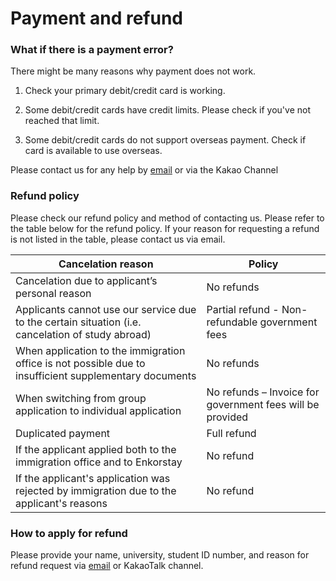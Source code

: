 # Payment and refund

### What if there is a payment error?

There might be many reasons why payment does not work.

1.  Check your primary debit/credit card is working.

2.  Some debit/credit cards have credit limits. Please check if you've not reached that limit.

3.  Some debit/credit cards do not support overseas payment. Check if card is available to use overseas.

Please contact us for any help by [email](mailto:visa-help@enkor.kr) or via the Kakao Channel

### Refund policy

Please check our refund policy and method of contacting us.
Please refer to the table below for the refund policy. If your reason for requesting a refund is not listed in the table, please contact us via email.

| Cancelation reason                                                                                     | Policy                                                    |
| ------------------------------------------------------------------------------------------------------ | --------------------------------------------------------- |
| Cancelation due to applicant’s personal reason                                                         | No refunds                                                |
| Applicants cannot use our service due to the certain situation (i.e. cancelation of study abroad)      | Partial refund - Non-refundable government fees           |
| When application to the immigration office is not possible due to insufficient supplementary documents | No refunds                                                |
| When switching from group application to individual application                                        | No refunds – Invoice for government fees will be provided |
| Duplicated payment                                                                                     | Full refund                                               |
| If the applicant applied both to the immigration office and to Enkorstay                               | No refund                                                 |
| If the applicant's application was rejected by immigration due to the applicant's reasons              | No refund                                                 |

### How to apply for refund

Please provide your name, university, student ID number, and reason for refund request via [email](mailto:visa-help@enkor.kr) or KakaoTalk channel.
